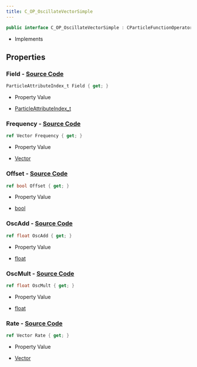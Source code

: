 ```yaml
---
title: C_OP_OscillateVectorSimple
---
```


```csharp
public interface C_OP_OscillateVectorSimple : CParticleFunctionOperator, CParticleFunction, ISchemaClass<CParticleFunction>, ISchemaClass<CParticleFunctionOperator>, ISchemaClass<C_OP_OscillateVectorSimple>, ISchemaField, ISchemaClass, INativeHandle
```

- Implements

## Properties

### **Field** - [Source Code](https://github.com/swiftly-solution/swiftlys2/blob/main/managed/src/SwiftlyS2.Generated/Schemas/Interfaces/C_OP_OscillateVectorSimple.cs#L20)

```csharp
ParticleAttributeIndex_t Field { get; }
```

- Property Value

- [ParticleAttributeIndex_t](/docs/api/shared/schemadefinitions/particleattributeindex_t)

### **Frequency** - [Source Code](https://github.com/swiftly-solution/swiftlys2/blob/main/managed/src/SwiftlyS2.Generated/Schemas/Interfaces/C_OP_OscillateVectorSimple.cs#L18)

```csharp
ref Vector Frequency { get; }
```

- Property Value

- [Vector](/docs/api/shared/natives/vector)

### **Offset** - [Source Code](https://github.com/swiftly-solution/swiftlys2/blob/main/managed/src/SwiftlyS2.Generated/Schemas/Interfaces/C_OP_OscillateVectorSimple.cs#L26)

```csharp
ref bool Offset { get; }
```

- Property Value

- [bool](https://learn.microsoft.com/dotnet/api/system.boolean)

### **OscAdd** - [Source Code](https://github.com/swiftly-solution/swiftlys2/blob/main/managed/src/SwiftlyS2.Generated/Schemas/Interfaces/C_OP_OscillateVectorSimple.cs#L24)

```csharp
ref float OscAdd { get; }
```

- Property Value

- [float](https://learn.microsoft.com/dotnet/api/system.single)

### **OscMult** - [Source Code](https://github.com/swiftly-solution/swiftlys2/blob/main/managed/src/SwiftlyS2.Generated/Schemas/Interfaces/C_OP_OscillateVectorSimple.cs#L22)

```csharp
ref float OscMult { get; }
```

- Property Value

- [float](https://learn.microsoft.com/dotnet/api/system.single)

### **Rate** - [Source Code](https://github.com/swiftly-solution/swiftlys2/blob/main/managed/src/SwiftlyS2.Generated/Schemas/Interfaces/C_OP_OscillateVectorSimple.cs#L16)

```csharp
ref Vector Rate { get; }
```

- Property Value

- [Vector](/docs/api/shared/natives/vector)


